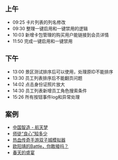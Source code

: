 ## 上午
* 09:25 卡片列表的列名修改
* 09:30 整理一键启用和一键禁用的逻辑
* 10:03 新增卡包管理的购买用户能链接到会员详情
* 11:50 完成一键启用和一键禁用
## 下午
* 13:00 景区测试排序后可以使用，处理原ID不能排序
* 13:30 员工列表排序后不能翻页问题
* 14:02 点击身份证照片放大
* 14:30 员工列表新增员工角色搜索条件
* 15:26 所有按钮事件log和异常处理
## 案例
* [中国智造 - 航天梦](http://m.gwold.com/index.php?g=Wap&m=Comment&a=index&token=dnywug1500361206&id=1)
* [师徒“良心”知多少](https://open.weixin.qq.com/connect/oauth2/authorize?appid=wxecca220d9118a7ad&redirect_uri=http%3A%2F%2Fpush.wechat.xoyo.com%2Fxsjwechat%2Foauth2%2Fcallback&response_type=code&scope=snsapi_userinfo&state=006d4e4d95fc7f5e&component_appid=wx7a26492bb2ac02fa&connect_redirect=1#wechat_redirect)
* [热血传奇手游双子城模拟器](https://mir2.1pix.cn/index_wx.html?openid=oPTUes-Wx1rUWoNrr-_hf8GYQjKs)
* [欧阳靖的Battle，你敢接吗？](http://nbfuel.lxustudio.cn/)
* [春天的盛宴](http://cwm2017.koikreative.com/game.html?id=38)
